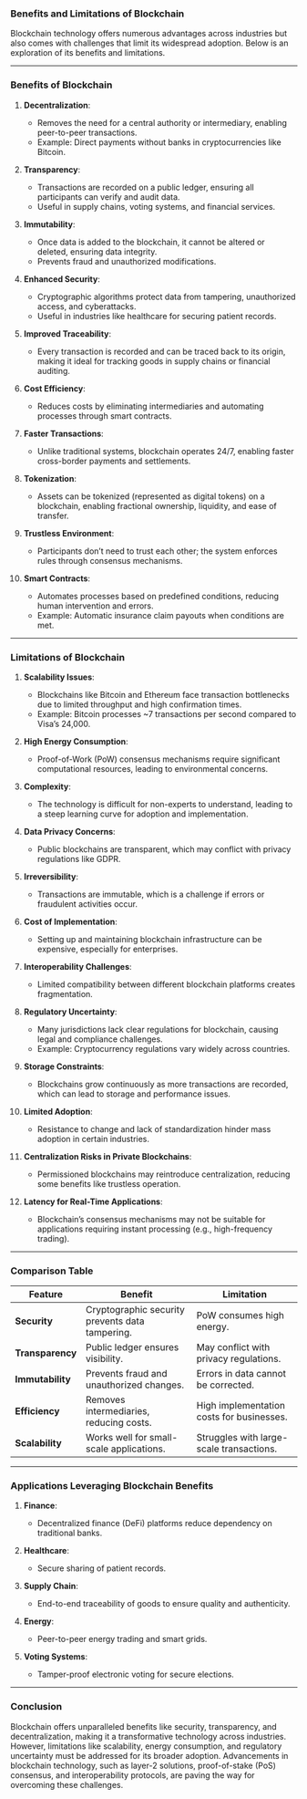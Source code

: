 ### **Benefits and Limitations of Blockchain**

Blockchain technology offers numerous advantages across industries but also comes with challenges that limit its widespread adoption. Below is an exploration of its benefits and limitations.

---

### **Benefits of Blockchain**

1. **Decentralization**:
    
    - Removes the need for a central authority or intermediary, enabling peer-to-peer transactions.
    - Example: Direct payments without banks in cryptocurrencies like Bitcoin.
2. **Transparency**:
    
    - Transactions are recorded on a public ledger, ensuring all participants can verify and audit data.
    - Useful in supply chains, voting systems, and financial services.
3. **Immutability**:
    
    - Once data is added to the blockchain, it cannot be altered or deleted, ensuring data integrity.
    - Prevents fraud and unauthorized modifications.
4. **Enhanced Security**:
    
    - Cryptographic algorithms protect data from tampering, unauthorized access, and cyberattacks.
    - Useful in industries like healthcare for securing patient records.
5. **Improved Traceability**:
    
    - Every transaction is recorded and can be traced back to its origin, making it ideal for tracking goods in supply chains or financial auditing.
6. **Cost Efficiency**:
    
    - Reduces costs by eliminating intermediaries and automating processes through smart contracts.
7. **Faster Transactions**:
    
    - Unlike traditional systems, blockchain operates 24/7, enabling faster cross-border payments and settlements.
8. **Tokenization**:
    
    - Assets can be tokenized (represented as digital tokens) on a blockchain, enabling fractional ownership, liquidity, and ease of transfer.
9. **Trustless Environment**:
    
    - Participants don’t need to trust each other; the system enforces rules through consensus mechanisms.
10. **Smart Contracts**:
    
    - Automates processes based on predefined conditions, reducing human intervention and errors.
    - Example: Automatic insurance claim payouts when conditions are met.

---

### **Limitations of Blockchain**

1. **Scalability Issues**:
    
    - Blockchains like Bitcoin and Ethereum face transaction bottlenecks due to limited throughput and high confirmation times.
    - Example: Bitcoin processes ~7 transactions per second compared to Visa’s 24,000.
2. **High Energy Consumption**:
    
    - Proof-of-Work (PoW) consensus mechanisms require significant computational resources, leading to environmental concerns.
3. **Complexity**:
    
    - The technology is difficult for non-experts to understand, leading to a steep learning curve for adoption and implementation.
4. **Data Privacy Concerns**:
    
    - Public blockchains are transparent, which may conflict with privacy regulations like GDPR.
5. **Irreversibility**:
    
    - Transactions are immutable, which is a challenge if errors or fraudulent activities occur.
6. **Cost of Implementation**:
    
    - Setting up and maintaining blockchain infrastructure can be expensive, especially for enterprises.
7. **Interoperability Challenges**:
    
    - Limited compatibility between different blockchain platforms creates fragmentation.
8. **Regulatory Uncertainty**:
    
    - Many jurisdictions lack clear regulations for blockchain, causing legal and compliance challenges.
    - Example: Cryptocurrency regulations vary widely across countries.
9. **Storage Constraints**:
    
    - Blockchains grow continuously as more transactions are recorded, which can lead to storage and performance issues.
10. **Limited Adoption**:
    
    - Resistance to change and lack of standardization hinder mass adoption in certain industries.
11. **Centralization Risks in Private Blockchains**:
    
    - Permissioned blockchains may reintroduce centralization, reducing some benefits like trustless operation.
12. **Latency for Real-Time Applications**:
    
    - Blockchain’s consensus mechanisms may not be suitable for applications requiring instant processing (e.g., high-frequency trading).

---

### **Comparison Table**

|**Feature**|**Benefit**|**Limitation**|
|---|---|---|
|**Security**|Cryptographic security prevents data tampering.|PoW consumes high energy.|
|**Transparency**|Public ledger ensures visibility.|May conflict with privacy regulations.|
|**Immutability**|Prevents fraud and unauthorized changes.|Errors in data cannot be corrected.|
|**Efficiency**|Removes intermediaries, reducing costs.|High implementation costs for businesses.|
|**Scalability**|Works well for small-scale applications.|Struggles with large-scale transactions.|

---

### **Applications Leveraging Blockchain Benefits**

1. **Finance**:
    
    - Decentralized finance (DeFi) platforms reduce dependency on traditional banks.
2. **Healthcare**:
    
    - Secure sharing of patient records.
3. **Supply Chain**:
    
    - End-to-end traceability of goods to ensure quality and authenticity.
4. **Energy**:
    
    - Peer-to-peer energy trading and smart grids.
5. **Voting Systems**:
    
    - Tamper-proof electronic voting for secure elections.

---

### **Conclusion**

Blockchain offers unparalleled benefits like security, transparency, and decentralization, making it a transformative technology across industries. However, limitations like scalability, energy consumption, and regulatory uncertainty must be addressed for its broader adoption. Advancements in blockchain technology, such as layer-2 solutions, proof-of-stake (PoS) consensus, and interoperability protocols, are paving the way for overcoming these challenges.